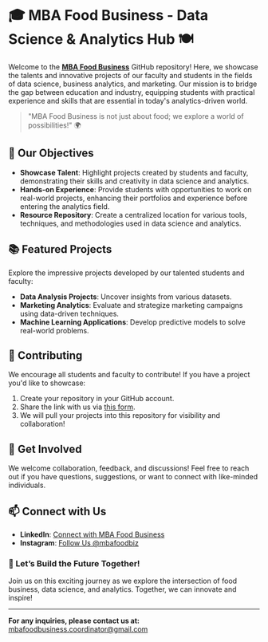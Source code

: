 # 🎓 MBA Food Business - Data Science & Analytics Hub 🍽️

Welcome to the [**MBA Food Business**](https://foodmba.in/) GitHub repository! Here, we showcase the talents and innovative projects of our faculty and students in the fields of data science, business analytics, and marketing. Our mission is to bridge the gap between education and industry, equipping students with practical experience and skills that are essential in today's analytics-driven world.

> "MBA Food Business is not just about food; we explore a world of possibilities!" 🌍

## 🚀 Our Objectives

- **Showcase Talent**: Highlight projects created by students and faculty, demonstrating their skills and creativity in data science and analytics.
- **Hands-on Experience**: Provide students with opportunities to work on real-world projects, enhancing their portfolios and experience before entering the analytics field.
- **Resource Repository**: Create a centralized location for various tools, techniques, and methodologies used in data science and analytics.

## 📚 Featured Projects

Explore the impressive projects developed by our talented students and faculty:

- **Data Analysis Projects**: Uncover insights from various datasets.
- **Marketing Analytics**: Evaluate and strategize marketing campaigns using data-driven techniques.
- **Machine Learning Applications**: Develop predictive models to solve real-world problems.

## 📁 Contributing

We encourage all students and faculty to contribute! If you have a project you'd like to showcase:

1. Create your repository in your GitHub account.
2. Share the link with us via [this form](https://forms.gle/ubuKMXWbbGpoarMb8).
3. We will pull your projects into this repository for visibility and collaboration!

## 🤝 Get Involved

We welcome collaboration, feedback, and discussions! Feel free to reach out if you have questions, suggestions, or want to connect with like-minded individuals.

## 📫 Connect with Us

- **LinkedIn**: [Connect with MBA Food Business](https://www.linkedin.com/in/mba-food-business)
- **Instagram**: [Follow Us @mbafoodbiz](https://www.instagram.com/mbafoobiz)

### 🌟 Let’s Build the Future Together!

Join us on this exciting journey as we explore the intersection of food business, data science, and analytics. Together, we can innovate and inspire!

---

**For any inquiries, please contact us at:** [mbafoodbusiness.coordinator@gmail.com](mailto:mbafoodbusiness.coordinator@gmail.com)
